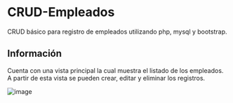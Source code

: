 # CRUD-Empleados
CRUD básico para registro de empleados utilizando php, mysql y bootstrap.
## Información
Cuenta con una vista principal la cual muestra el listado de los empleados. A partir de esta vista se pueden crear, editar y eliminar los registros.

![image](https://user-images.githubusercontent.com/77177517/173928729-8a89286f-b1fc-4d4a-96b3-4aebd1a529aa.png)
